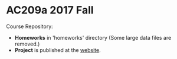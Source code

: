 # AC209a 2017 Fall

Course Repository:
- **Homeworks** in 'homeworks' directory (Some large data files are removed.)
- **Project** is published at the [website](https://ac209a-project-spotify.github.io/group30/).
